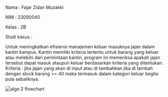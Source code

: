 Nama : Fajar Zidan Muzakki

NIM : 23090040

Kelas : 2B


Studi kasus :

Untuk meningkatkan efisiensi manajemen keluar masuknya jajan dalam kantin kampus. Kantin memiliki kriteria tertentu untuk barang yang keluar atau melebihi dari permintaan kantin, program ini memeriksa apakah jajan tersebut dapat masuk ataupun keluar berdasarkan kriteria yang ditentukan.
Kriteria : jika jajan yang akan di input atau di tambahkan jika di tambah dengan stock barang >= 40 maka termasuk dalam kategori keluar begitu pula sebaliknya. 

![algo 2 flowchart](https://github.com/fajarzidan07/algoritma-struktur-data2/assets/165896254/8d6a2b47-31d2-400b-a76b-aa7c28d0f365)
